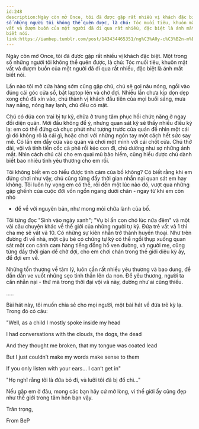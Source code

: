 ```yaml
---
id:248
description:Ngày còn mở Once, tôi đã được gặp rất nhiều vị khách đặc biệt. Một trong
số những người tôi không thể quên được, là chú: Tóc muối tiêu, khuôn mặt
vất vả đượm buồn của một người đã đi qua rất nhiều, đặc biệt là ánh mắt
biết nói.
link:https://iambep.tumblr.com/post/143434465351/ng%C3%A0y-c%C3%B2n-m%E1%BB%9F-once-t%C3%B4i-%C4%91%C3%A3-%C4%91%C6%B0%E1%BB%A3c-g%E1%BA%B7p-r%E1%BA%A5t-nhi%E1%BB%81u-v%E1%BB%8B
---
```


Ngày còn mở Once, tôi đã được gặp rất nhiều vị khách đặc biệt. Một trong
số những người tôi không thể quên được, là chú: Tóc muối tiêu, khuôn mặt
vất vả đượm buồn của một người đã đi qua rất nhiều, đặc biệt là ánh mắt
biết nói.

Lần nào tôi mở cửa hàng sớm cũng gặp chú, chú sẽ gọi nâu nóng, ngồi vào
đúng cái góc cửa sổ, bật laptop lên và chờ đợi. Nhiều lần chưa kịp dọn dẹp
xong chú đã xin vào, chú thành vị khách đầu tiên của mọi buổi sáng, mưa
hay nắng, nóng hay lạnh, chú đều có mặt.

Chú có đứa con trai bị tự kỷ, chữa ở trung tâm phục hồi chức năng ở ngay
đối diện quán. Mới đầu không để ý, nhưng quan sát kỹ sẽ thấy nhiều điều
kỳ lạ: em có thể đứng cả chục phút như tượng trước cửa quán để nhìn một
cái gì đó không rõ là cái gì, hoặc chơi với những ngón tay một cách hết
sức say mê. Có lần em đẩy cửa vào quán và chơi một mình với cái chốt cửa.
Chú thở dài, vội vã tính tiền cốc cà phê rồi kéo con đi, chú dường như sợ
những ánh mắt. Nhìn cách chú cài cho em quai mũ bảo hiểm, cũng hiểu được
chú dành biết bao nhiêu tình yêu thương cho em rồi.

Tôi không biết em có hiểu được tình cảm của bố không? Có biết rằng khi em
đứng chơi như vậy, chú cũng từng đấy thời gian nhẫn nại quan sát em hay
không. Tôi luôn hy vọng em có thể, rồi đến một lúc nào đó, vượt qua những
gập ghềnh của cuộc đời vốn ngổn ngang dưới chân - ngay từ khi em còn nhỏ
- để về với nguyên bản, như mong mỏi chữa lành của bố.

Tôi từng đọc "Sinh vào ngày xanh"; "Vụ bí ẩn con chó lúc nửa đêm" và một
vài câu chuyện khác về thế giới của những người tự kỷ. Đứa trẻ vất vả 1
thì cha mẹ sẽ vất vả 10. Có những sự kiên nhẫn trở thành huyền thoại. Như
trên đường đi về nhà, một cậu bé có chứng tự kỷ có thể ngồi thụp xuống quan
sát một con cánh cam hàng tiếng đồng hồ ven đường, và người mẹ, cũng từng
đấy thời gian để chờ đợi, cho em chơi chán trong thế giới diệu kỳ ấy, để
đợi em về.

Những tổn thương về tâm lý, luôn cần rất nhiều yêu thương và bao dung, để
dần dần ve vuốt những sẹo tinh thần lên da non. Để yêu thương, người ta
cần nhẫn nại - thứ mà trong thời đại vội vã này, dường như ai cũng thiếu.

.....

Bài hát này, tôi muốn chia sẻ cho mọi người, một bài hát về đứa trẻ kỳ lạ.
Trong đó có câu:

"Well, as a child I mostly spoke inside my head

I had conversations with the clouds, the dogs, the dead

And they thought me broken, that my tongue was coated lead

But I just couldn’t make my words make sense to them

If you only listen with your ears... I can’t get in"

"Họ nghĩ rằng tôi là đứa bỏ đi, và lưỡi tôi đã bị đổ chì..."

Nếu gặp em ở đâu, mong các bạn hãy cứ mở lòng, vì thế giới ấy cũng đẹp như
thế giới trong tâm hồn bạn vậy.

Trân trọng,

From BeP